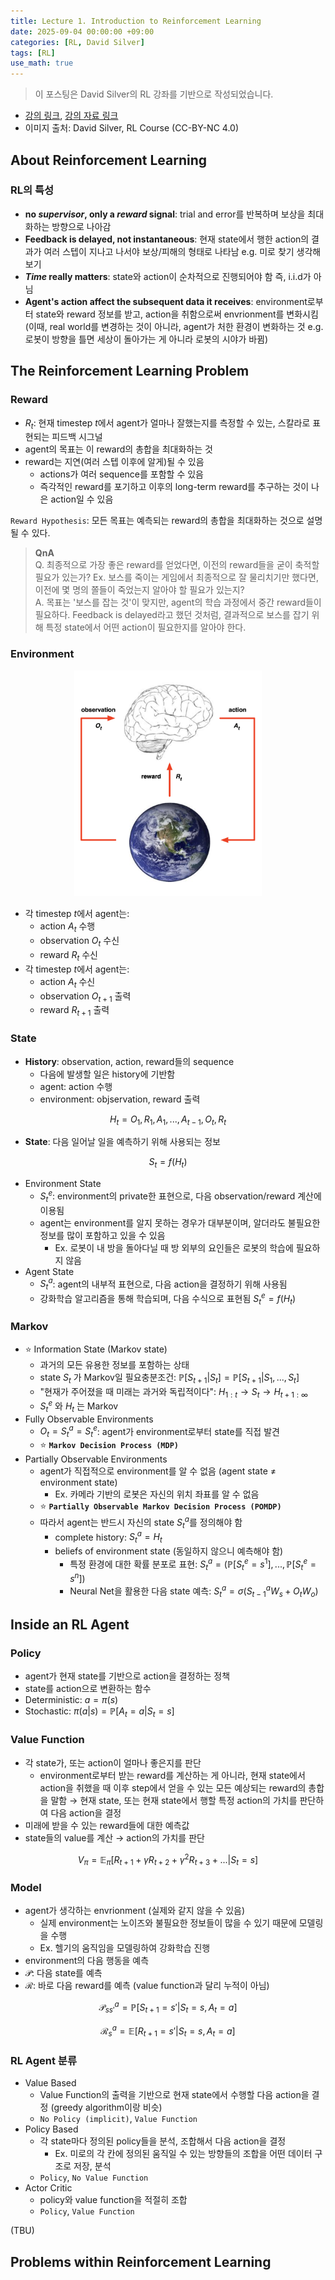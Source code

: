 ```yaml
---
title: Lecture 1. Introduction to Reinforcement Learning
date: 2025-09-04 00:00:00 +09:00
categories: [RL, David Silver]
tags: [RL]
use_math: true
---
```


> 이 포스팅은 David Silver의 RL 강좌를 기반으로 작성되었습니다.  
- [강의 링크](https://youtu.be/2pWv7GOvuf0?si=OQO7z4fhV2Vyn26z), [강의 자료 링크](https://davidstarsilver.wordpress.com/teaching/)  
- 이미지 출처: David Silver, RL Course (CC-BY-NC 4.0)

## About Reinforcement Learning
### RL의 특성
- **no *supervisor*, only a *reward* signal**: trial and error를 반복하며 보상을 최대화하는 방향으로 나아감
- **Feedback is delayed, not instantaneous**: 현재 state에서 행한 action의 결과가 여러 스텝이 지나고 나서야 보상/피해의 형태로 나타남 e.g. 미로 찾기 생각해보기
- ***Time* really matters**: state와 action이 순차적으로 진행되어야 함 즉, i.i.d가 아님
- **Agent's action affect the subsequent data it receives**: environment로부터 state와 reward 정보를 받고, action을 취함으로써 envrionment를 변화시킴 (이때, real world를 변경하는 것이 아니라, agent가 처한 환경이 변화하는 것 e.g. 로봇이 방향을 틀면 세상이 돌아가는 게 아니라 로봇의 시야가 바뀜)

## The Reinforcement Learning Problem
### Reward
- $R_t$: 현재 timestep $t$에서 agent가 얼마나 잘했는지를 측정할 수 있는, 스칼라로 표현되는 피드백 시그널
- agent의 목표는 이 reward의 총합을 최대화하는 것
- reward는 지연(여러 스텝 이후에 알게)될 수 있음
  - actions가 여러 sequence를 포함할 수 있음
  - 즉각적인 reward를 포기하고 이후의 long-term reward를 추구하는 것이 나은 action일 수 있음

`Reward Hypothesis`: 모든 목표는 예측되는 reward의 총합을 최대화하는 것으로 설명될 수 있다.

> **QnA**  
Q. 최종적으로 가장 좋은 reward를 얻었다면, 이전의 reward들을 굳이 축적할 필요가 있는가? Ex. 보스를 죽이는 게임에서 최종적으로 잘 물리치기만 했다면, 이전에 몇 명의 쫄들이 죽었는지 알아야 할 필요가 있는지?  
A. 목표는 '보스를 잡는 것'이 맞지만, agent의 학습 과정에서 중간 reward들이 필요하다. Feedback is delayed라고 했던 것처럼, 결과적으로 보스를 잡기 위해 특정 state에서 어떤 action이 필요한지를 알아야 한다.  

### Environment
<div align="center">
<img src="../assets/img/250904_rl1/rl1_environment.png" width="300">
</div>

- 각 timestep $t$에서 agent는:
  - action $A_t$ 수행
  - observation $O_t$ 수신
  - reward $R_t$ 수신
- 각 timestep $t$에서 agent는:
  - action $A_t$ 수신
  - observation $O_{t+1}$ 출력
  - reward $R_{t+1}$ 출력

### State
- **History**: observation, action, reward들의 sequence  
  - 다음에 발생할 일은 history에 기반함
  - agent: action 수행
  - environment: objservation, reward 출력  

$$ H_t = O_1, R_1, A_1, ..., A_{t-1}, O_t, R_t $$  

- **State**: 다음 일어날 일을 예측하기 위해 사용되는 정보

$$ S_t = f(H_t) $$

- Environment State
  - $S^e_t$: environment의 private한 표현으로, 다음 observation/reward 계산에 이용됨
  - agent는 environment를 알지 못하는 경우가 대부분이며, 알더라도 불필요한 정보를 많이 포함하고 있을 수 있음
    - Ex. 로봇이 내 방을 돌아다닐 때 방 외부의 요인들은 로봇의 학습에 필요하지 않음
- Agent State
  - $S^a_t$: agent의 내부적 표현으로, 다음 action을 결정하기 위해 사용됨
  - 강화학습 알고리즘을 통해 학습되며, 다음 수식으로 표현됨 $S^e_t=f(H_t)$

### Markov
- ⭐️ Information State (Markov state)  
  - 과거의 모든 유용한 정보를 포함하는 상태
  - state $S_t$ 가 Markov일 필요충분조건: $\mathbb{P}[S_{t+1}|S_t]=\mathbb{P}[S_{t+1}|S_1,...,S_t]$  
  - "현재가 주어졌을 때 미래는 과거와 독립적이다": $H_{1:t} \to S_t \to H_{t+1:\infty}$
  - $S^e_t$ 와 $H_t$ 는 Markov
- Fully Observable Environments
  - $O_t = S^a_t = S^e_t$: agent가 environment로부터 state를 직접 발견
  - ⭐️ **`Markov Decision Process (MDP)`**
- Partially Observable Environments
  - agent가 직접적으로 environment를 알 수 없음 (agent state $\neq$ environment state)
    - Ex. 카메라 기반의 로봇은 자신의 위치 좌표를 알 수 없음
  - ⭐️ **`Partially Observable Markov Decision Process (POMDP)`**
  - 따라서 agent는 반드시 자신의 state $S^a_t$를 정의해야 함
    - complete history: $S^a_t = H_t$
    - beliefs of environment state (동일하지 않으니 예측해야 함)
      - 특정 환경에 대한 확률 분포로 표현: $S^a_t=(\mathbb{P}[S^e_t=s^1], ..., \mathbb{P}[S^e_t=s^n])$
      - Neural Net을 활용한 다음 state 예측: $S^a_t = \sigma(S^a_{t-1}W_s+O_tW_o)$

## Inside an RL Agent
### Policy
- agent가 현재 state를 기반으로 action을 결정하는 정책
- state를 action으로 변환하는 함수
- Deterministic: $a=\pi(s)$
- Stochastic: $\pi(a|s)=\mathbb{P}[A_t=a|S_t=s]$

### Value Function
- 각 state가, 또는 action이 얼마나 좋은지를 판단
  - environment로부터 받는 reward를 계산하는 게 아니라, 현재 state에서 action을 취했을 때 이후 step에서 얻을 수 있는 모든 예상되는 reward의 총합을 말함 → 현재 state, 또는 현재 state에서 행할 특정 action의 가치를 판단하여 다음 action을 결정
- 미래에 받을 수 있는 reward들에 대한 예측값
- state들의 value를 계산 → action의 가치를 판단

$$V_{\pi} = \mathbb{E}_\pi[R_{t+1}+\gamma R_{t+2} + \gamma ^2 R_{t+3} + ... | S_t=s]$$

### Model
- agent가 생각하는 envrionment (실제와 같지 않을 수 있음)
  - 실제 environment는 노이즈와 불필요한 정보들이 많을 수 있기 때문에 모델링을 수행
  - Ex. 헬기의 움직임을 모델링하여 강화학습 진행
- environment의 다음 행동을 예측
- $\mathcal{P}$: 다음 state를 예측
- $\mathcal{R}$: 바로 다음 reward를 예측 (value function과 달리 누적이 아님)

$$ \mathcal{P}^a_{ss'} = \mathbb{P}[S_{t+1}=s'|S_t=s, A_t=a] $$

$$ \mathcal{R}^a_s = \mathbb{E}[R_{t+1}=s'|S_t=s, A_t=a] $$

### RL Agent 분류
- Value Based
  - Value Function의 출력을 기반으로 현재 state에서 수행할 다음 action을 결정 (greedy algorithm이랑 비슷)
  - `No Policy (implicit)`, `Value Function`
- Policy Based
  - 각 state마다 정의된 policy들을 분석, 조합해서 다음 action을 결정
    - Ex. 미로의 각 칸에 정의된 움직일 수 있는 방향들의 조합을 어떤 데이터 구조로 저장, 분석
  - `Policy`, `No Value Function`
- Actor Critic
  - policy와 value function을 적절히 조합
  - `Policy`, `Value Function`

(TBU)

## Problems within Reinforcement Learning
